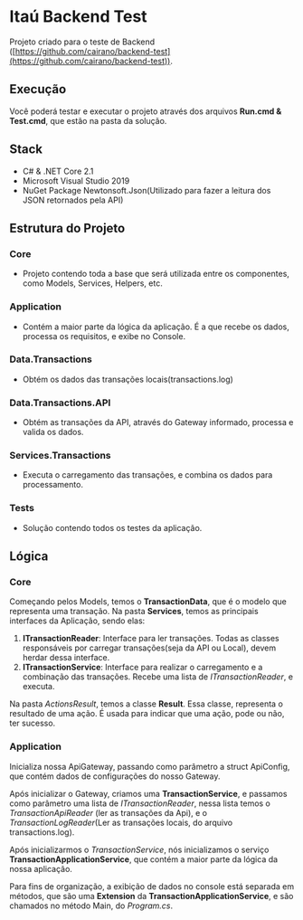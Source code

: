 # Itaú Backend Test

Projeto criado para o teste de Backend ([https://github.com/cairano/backend-test](https://github.com/cairano/backend-test)).


## Execução

Você poderá testar e executar o projeto através dos arquivos **Run.cmd & Test.cmd**, que estão na pasta da solução.

## Stack

 - C# & .NET Core 2.1
 - Microsoft Visual Studio 2019
 - NuGet Package Newtonsoft.Json(Utilizado para fazer a leitura dos JSON retornados pela API)

## Estrutura do Projeto
### Core
 - Projeto contendo toda a base que será utilizada entre os componentes, como Models, Services, Helpers, etc.
### Application
 - Contém a maior parte da lógica da aplicação. É a que recebe os dados, processa os requisitos, e exibe no Console.
### Data.Transactions
 - Obtém os dados das transações locais(transactions.log)
### Data.Transactions.API
 - Obtém as transações da API, através do Gateway informado, processa e valida os dados.
### Services.Transactions
 - Executa o carregamento das transações, e combina os dados para processamento.
### Tests
 - Solução contendo todos os testes da aplicação.

## Lógica
### Core
Começando pelos Models, temos o **TransactionData**, que é o modelo que representa uma transação. 
Na pasta **Services**, temos as principais interfaces da Aplicação, sendo elas:

 1. **ITransactionReader**: Interface para ler transações. Todas as classes responsáveis por carregar transações(seja da API ou Local), devem herdar dessa interface.
 2. **ITransactionService**: Interface para realizar o carregamento e a combinação das transações. Recebe uma lista de *ITransactionReader*, e executa.

Na pasta *ActionsResult*, temos a classe **Result**. Essa classe, representa o resultado de uma ação. É usada para indicar que uma ação, pode ou não, ter sucesso. 

### Application
Inicializa nossa ApiGateway, passando como parâmetro a struct ApiConfig, que contém dados de configurações do nosso Gateway.

Após inicializar o Gateway, criamos uma **TransactionService**, e passamos como parâmetro uma lista de *ITransactionReader*, nessa lista temos o *TransactionApiReader* (ler as transações da Api), e o *TransactionLogReader*(Ler as transações locais, do arquivo transactions.log). 

Após inicializarmos o *TransactionService*, nós inicializamos o serviço **TransactionApplicationService**, que contém a maior parte da lógica da nossa aplicação. 

Para fins de organização, a exibição de dados no console está separada em métodos, que são uma **Extension** da **TransactionApplicationService**, e são chamados no método Main, do *Program.cs*.